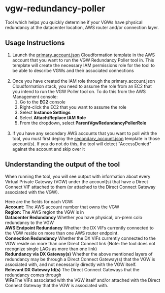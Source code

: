 # vgw-redundancy-poller
Tool which helps you quickly determine if your VGWs have physical redundancy at the datacenter location, AWS router and/or connection layer.

## Usage Instructions
<ol>
<li>Launch the <a href="https://console.aws.amazon.com/cloudformation/home?region=us-east-1#/stacks/new?stackName=ParentAccountVgwRedundancyPollerRole&templateURL=https://s3.amazonaws.com/secure-options/vgw-redundancy-poller/primary_account.json">primary_account.json</a> Cloudformation template in the AWS account that you want to run the VGW Redundancy Poller tool in. This template will create the necessary IAM permissions role for the tool to be able to describe VGWs and their associated connections</li>
 <br>
 <li>Once you have created the IAM role through the primary_account.json Cloudformation stack, you need to assume the role from  an EC2 that you intend to run the VGW Poller tool on. To do this from the AWS Management console:
   <ol> 
     <li>Go to the <strong>EC2</strong> console</li>
     <li>Right-click the EC2 that you want to assume the role</li>
     <li>Select <strong>Instance Settings</strong></li>
     <li>Select <strong>Attach/Replace IAM Role</strong></li>
     <li>From the dropdown, select <strong>ParentVgwRedundancyPollerRole</strong></li>
   </ol>
     <br>
<li>If you have any secondary AWS accounts that you want to poll with the tool, you must first deploy the <a href="https://console.aws.amazon.com/cloudformation/home?region=us-east-1#/stacks/new?stackName=SecondaryAccountVgwRedundancyPollerRole&templateURL=https://s3.amazonaws.com/secure-options/vgw-redundancy-poller/secondary_acct.json">secondary_account.json</a> template in those account(s). If you do not do this, the tool will detect "AccessDenied" against the account and skip over it</li>
</ol>

## Understanding the output of the tool
When running the tool, you will see output with information about every Virtual Private Gateway (VGW) under the account(s) that have a Direct Connect VIF attached to them (or attached to the Direct Connect Gateway associated with the VGW).

Here are the fields for each VGW:<br>
   <strong>Account:</strong> The AWS account number that owns the VGW<br>
   <strong>Region:</strong> The AWS region the VGW is in<br>
   <strong>Datacenter Redundancy</strong> Whether you have physical, on-prem colo redundancy to the VGW<br>
   <strong>AWS Endpoint Redundancy</strong> Whether the DX VIFs currently connected to the VGW reside on more than one AWS router endpoint.<br>
   <strong>Connection Redundancy</strong> Whether the DX VIFs currently connected to the VGW reside on more than one Direct Connect link (Note: the tool does not recognize single LAGs as more than one link)<br>
<strong>Redundancy via DX Gateway(s)</strong> Whether the above mentioned layers of redundancy may be through a Direct Connect Gateway(s) that the VGW is associated with, and not necessarily directly with the VGW itself.<br>
<strong>Relevant DX Gateway Id(s)</strong> The Direct Connect Gateways that the redundancy comes through<br>
<strong>VIFs</strong>The VIFs associated with the VGW itself and/or attached with the Direct Connect Gateway that the VGW is associated with.<br>
   
   
